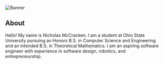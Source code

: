 ![Banner](https://user-images.githubusercontent.com/112589972/225655478-a35873bb-3edd-4790-9ab0-339550db37f8.jpeg)

## About
Hello! My name is Nicholas McCracken. I am a student at Ohio State University pursuing an Honors B.S. in Computer Science and Engineering and an intended B.S. in Theoretical Mathematics. I am an aspiring software engineer with experience in software design, robotics, and entrepreneurship.
